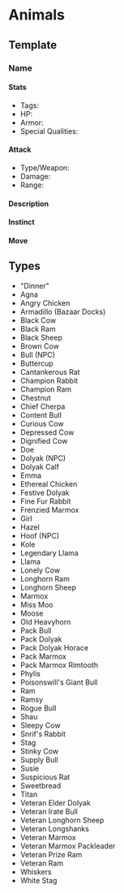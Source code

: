 # Animals

## Template

### Name
#### Stats
* Tags:
* HP: 
* Armor: 
* Special Qualities:

#### Attack
* Type/Weapon: 
* Damage:
* Range:

#### Description

#### Instinct

#### Move

## Types
* "Dinner"
* Agna
* Angry Chicken
* Armadillo (Bazaar Docks)
* Black Cow
* Black Ram
* Black Sheep
* Brown Cow
* Bull (NPC)
* Buttercup
* Cantankerous Rat
* Champion Rabbit
* Champion Ram
* Chestnut
* Chief Cherpa
* Content Bull
* Curious Cow
* Depressed Cow
* Dignified Cow
* Doe
* Dolyak (NPC)
* Dolyak Calf
* Emma
* Ethereal Chicken
* Festive Dolyak
* Fine Fur Rabbit
* Frenzied Marmox
* Girl
* Hazel
* Hoof (NPC)
* Kole
* Legendary Llama
* Llama
* Lonely Cow
* Longhorn Ram
* Longhorn Sheep
* Marmox
* Miss Moo
* Moose
* Old Heavyhorn
* Pack Bull
* Pack Dolyak
* Pack Dolyak Horace
* Pack Marmox
* Pack Marmox Rimtooth
* Phylis
* Poisonswill's Giant Bull
* Ram
* Ramsy
* Rogue Bull
* Shau
* Sleepy Cow
* Snrif's Rabbit
* Stag
* Stinky Cow
* Supply Bull
* Susie
* Suspicious Rat
* Sweetbread
* Titan
* Veteran Elder Dolyak
* Veteran Irate Bull
* Veteran Longhorn Sheep
* Veteran Longshanks
* Veteran Marmox
* Veteran Marmox Packleader
* Veteran Prize Ram
* Veteran Ram
* Whiskers
* White Stag
